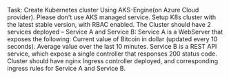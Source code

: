 Task:
Create Kubernetes cluster Using AKS-Engine(on Azure Cloud provider). Please don't use AKS managed service.
Setup K8s cluster with the latest stable version, with RBAC enabled.
The Cluster should have 2 services deployed – Service A and Service B:
Service A is a WebServer that exposes the following:
Current value of Bitcoin in dollar (updated every 10 seconds).
Average value over the last 10 minutes.
Service B is a REST API service, which expose a single controller that responses 200 status code.
Cluster should have nginx Ingress controller deployed, and corresponding ingress rules for Service A and Service B.
